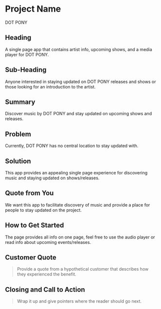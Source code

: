 # Project Name #
DOT PONY
<!-- 
> This material was originally posted [here](http://www.quora.com/What-is-Amazons-approach-to-product-development-and-product-management). It is reproduced here for posterities sake.

There is an approach called "working backwards" that is widely used at Amazon. They work backwards from the customer, rather than starting with an idea for a product and trying to bolt customers onto it. While working backwards can be applied to any specific product decision, using this approach is especially important when developing new products or features.

For new initiatives a product manager typically starts by writing an internal press release announcing the finished product. The target audience for the press release is the new/updated product's customers, which can be retail customers or internal users of a tool or technology. Internal press releases are centered around the customer problem, how current solutions (internal or external) fail, and how the new product will blow away existing solutions.

If the benefits listed don't sound very interesting or exciting to customers, then perhaps they're not (and shouldn't be built). Instead, the product manager should keep iterating on the press release until they've come up with benefits that actually sound like benefits. Iterating on a press release is a lot less expensive than iterating on the product itself (and quicker!).

If the press release is more than a page and a half, it is probably too long. Keep it simple. 3-4 sentences for most paragraphs. Cut out the fat. Don't make it into a spec. You can accompany the press release with a FAQ that answers all of the other business or execution questions so the press release can stay focused on what the customer gets. My rule of thumb is that if the press release is hard to write, then the product is probably going to suck. Keep working at it until the outline for each paragraph flows. 

Oh, and I also like to write press-releases in what I call "Oprah-speak" for mainstream consumer products. Imagine you're sitting on Oprah's couch and have just explained the product to her, and then you listen as she explains it to her audience. That's "Oprah-speak", not "Geek-speak".

Once the project moves into development, the press release can be used as a touchstone; a guiding light. The product team can ask themselves, "Are we building what is in the press release?" If they find they're spending time building things that aren't in the press release (overbuilding), they need to ask themselves why. This keeps product development focused on achieving the customer benefits and not building extraneous stuff that takes longer to build, takes resources to maintain, and doesn't provide real customer benefit (at least not enough to warrant inclusion in the press release).
 -->
 
## Heading ##
  A single page app that contains artist info, upcoming shows, and a media player for DOT PONY.

## Sub-Heading ##
  Anyone interested in staying updated on DOT PONY releases and shows or those looking for an introduction to the artist.
  
## Summary ##
  Discover music by DOT PONY and stay updated on upcoming shows and releases.
  
## Problem ##
  Currently, DOT PONY has no central location to stay updated with.
  
## Solution ##
  This app provides an appealing single page experience for discovering music and staying updated on shows/releases.
  
## Quote from You ##
  We want this app to facilitate discovery of music and provide a place for people to stay updated on the project.
  
## How to Get Started ##
  The page provides all info on one page, feel free to use the audio player or read info about upcoming events/releases.
  
## Customer Quote ##
  > Provide a quote from a hypothetical customer that describes how they experienced the benefit.
  
## Closing and Call to Action ##
  > Wrap it up and give pointers where the reader should go next.
  
